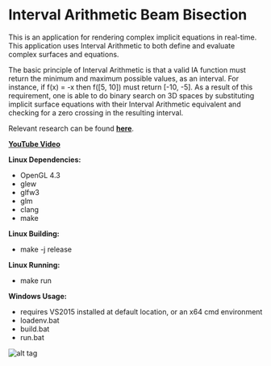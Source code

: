 # Interval Arithmetic Beam Bisection

This is an application for rendering complex implicit equations in real-time. 
This application uses Interval Arithmetic to both define and evaluate complex surfaces and equations.
 

The basic principle of Interval Arithmetic is that a valid IA function must return the minimum and maximum possible values, as an interval. For instance, if f(x) = -x then f([5, 10]) must return [-10, -5]. 
As a result of this requirement, one is able to do binary search on 3D spaces by substituting implicit surface equations with their Interval Arithmetic equivalent and checking for a zero crossing in the resulting interval.
 
Relevant research can be found __[here](http://w3.impa.br/~diego/publications/GanEtAl11.pdf)__.

__[YouTube Video](https://www.youtube.com/watch?v=phZ94Mc2Grs)__

__Linux Dependencies:__
* OpenGL 4.3
* glew
* glfw3
* glm
* clang
* make
  
__Linux Building:__
* make -j release

__Linux Running:__
* make run

__Windows Usage:__
* requires VS2015 installed at default location, or an x64 cmd environment
* loadenv.bat
* build.bat
* run.bat

![alt tag](http://i.imgur.com/UQfzSRx.jpg)
